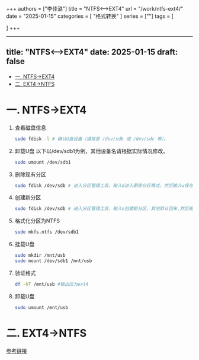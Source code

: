 +++
authors = ["李佳潞"]
title = "NTFS<-->EXT4"
url = "/work/ntfs-ext4/"
date = "2025-01-15"
categories = [
    "格式转换"
]
series = [""]
tags = [
   
]
+++

---
title: "NTFS<-->EXT4"
date: 2025-01-15
draft: false
---
- [一. NTFS-\>EXT4](#一-ntfs-ext4)
- [二. EXT4-\>NTFS](#二-ext4-ntfs)

# 一. NTFS->EXT4
1. 查看磁盘信息
    ```bash
    sudo fdisk -l # 确认U盘设备（通常是 /dev/sdb 或 /dev/sdc 等）。
    ```
2. 卸载U盘
    以下以/dev/sdb1为例，其他设备名请根据实际情况修改。
    ```bash
    sudo umount /dev/sdb1
    ```
3. 删除现有分区
    ```bash
    sudo fdisk /dev/sdb # 进入分区管理工具，输入d进入删除分区模式，然后输入w保存修改。
    ```

4. 创建新分区
    ```bash
    sudo fdisk /dev/sdb # 进入分区管理工具，输入n创建新分区，其他默认回车,然后输入w保存修改。
    ```

5. 格式化分区为NTFS
    ```bash
    sudo mkfs.ntfs /dev/sdb1
    ```

6. 挂载U盘
    ```bash
    sudo mkdir /mnt/usb
    sudo mount /dev/sdb1 /mnt/usb
    ```

7. 验证格式
    ```bash
    df -hT /mnt/usb #输出应为ext4
    ```

8. 卸载U盘
    ```bash
    sudo umount /mnt/usb
    ```


# 二. EXT4->NTFS

[参考链接](https://blog.csdn.net/weixin_43681705/article/details/125040908)